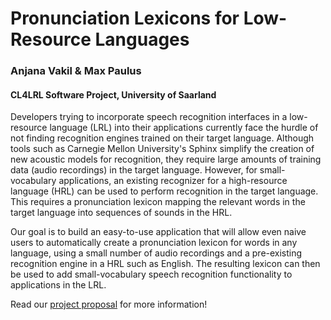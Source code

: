 # Pronunciation Lexicons for Low-Resource Languages

### Anjana Vakil & Max Paulus

#### CL4LRL Software Project, University of Saarland

Developers trying to incorporate speech recognition interfaces in a low-resource language (LRL) into their applications currently face the hurdle of not finding recognition engines trained on their target language. Although tools such as Carnegie Mellon University's Sphinx simplify the creation of new acoustic models for recognition, they require large amounts of training data (audio recordings) in the target language. However, for small-vocabulary applications, an existing recognizer for a high-resource language (HRL) can be used to perform recognition in the target language. This requires a pronunciation lexicon mapping the relevant words in the target language into sequences of sounds in the HRL.

Our goal is to build an easy-to-use application that will allow even naive users to automatically create a pronunciation lexicon for words in any language, using a small number of audio recordings and a pre-existing recognition engine in a HRL such as English. The resulting lexicon can then be used to add small-vocabulary speech recognition functionality to applications in the LRL.

Read our [project proposal](http://htmlpreview.github.io/?https://github.com/speech4LRL/makelexicons/blob/master/ProjectProposal.html) for more information!
